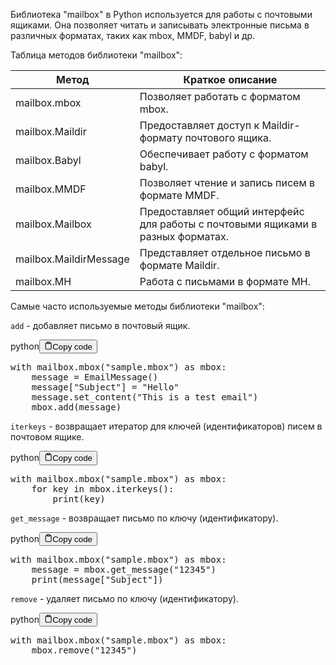 <p>Библиотека "mailbox" в Python используется для работы с почтовыми ящиками.
Она позволяет читать и записывать электронные письма в различных форматах, таких как mbox, MMDF, babyl и др.</p>
<p>Таблица методов библиотеки "mailbox":</p>
<table>
<thead>
<tr>
<th>Метод</th>
<th>Краткое описание</th>
</tr>
</thead>
<tbody>
<tr>
<td>mailbox.mbox</td>
<td>Позволяет работать с форматом mbox.</td>
</tr>
<tr>
<td>mailbox.Maildir</td>
<td>Предоставляет доступ к Maildir-формату почтового ящика.</td>
</tr>
<tr>
<td>mailbox.Babyl</td>
<td>Обеспечивает работу с форматом babyl.</td>
</tr>
<tr>
<td>mailbox.MMDF</td>
<td>Позволяет чтение и запись писем в формате MMDF.</td>
</tr>
<tr>
<td>mailbox.Mailbox</td>
<td>Предоставляет общий интерфейс для работы с почтовыми ящиками в разных форматах.</td>
</tr>
<tr>
<td>mailbox.MaildirMessage</td>
<td>Представляет отдельное письмо в формате Maildir.</td>
</tr>
<tr>
<td>mailbox.MH</td>
<td>Работа с письмами в формате MH.</td>
</tr>
</tbody>
</table>
<p>Самые часто используемые методы библиотеки "mailbox":</p>
<p><code>add</code> - добавляет письмо в почтовый ящик.</p>
<div class="code-element"><div class="lang-line"><text>python</text><button class="copy-button" id="code1e192ae15f42dc16505755f59369f3bfb" onclick="copyCode(code1e192ae15f42dc16505755f59369f3bf, code1e192ae15f42dc16505755f59369f3bfb)"><svg stroke="currentColor" fill="none" stroke-width="2" viewBox="0 0 24 24" stroke-linecap="round" stroke-linejoin="round" class="h-4 w-4" height="1em" width="1em" xmlns="http://www.w3.org/2000/svg"><path d="M16 4h2a2 2 0 0 1 2 2v14a2 2 0 0 1-2 2H6a2 2 0 0 1-2-2V6a2 2 0 0 1 2-2h2"></path><rect x="8" y="2" width="8" height="4" rx="1" ry="1"></rect></svg><text>Copy code</text></button></div><div class="code" id="code1e192ae15f42dc16505755f59369f3bf"><div class="highlight"><pre><span></span><span class="k">with</span> <span class="n">mailbox</span><span class="o">.</span><span class="n">mbox</span><span class="p">(</span><span class="s2">&quot;sample.mbox&quot;</span><span class="p">)</span> <span class="k">as</span> <span class="n">mbox</span><span class="p">:</span>
    <span class="n">message</span> <span class="o">=</span> <span class="n">EmailMessage</span><span class="p">()</span>
    <span class="n">message</span><span class="p">[</span><span class="s2">&quot;Subject&quot;</span><span class="p">]</span> <span class="o">=</span> <span class="s2">&quot;Hello&quot;</span>
    <span class="n">message</span><span class="o">.</span><span class="n">set_content</span><span class="p">(</span><span class="s2">&quot;This is a test email&quot;</span><span class="p">)</span>
    <span class="n">mbox</span><span class="o">.</span><span class="n">add</span><span class="p">(</span><span class="n">message</span><span class="p">)</span>
</pre></div></div></div>

<p><code>iterkeys</code> - возвращает итератор для ключей (идентификаторов) писем в почтовом ящике.</p>
<div class="code-element"><div class="lang-line"><text>python</text><button class="copy-button" id="codee4214db7e6bc9f0e62fa881c38dd4284b" onclick="copyCode(codee4214db7e6bc9f0e62fa881c38dd4284, codee4214db7e6bc9f0e62fa881c38dd4284b)"><svg stroke="currentColor" fill="none" stroke-width="2" viewBox="0 0 24 24" stroke-linecap="round" stroke-linejoin="round" class="h-4 w-4" height="1em" width="1em" xmlns="http://www.w3.org/2000/svg"><path d="M16 4h2a2 2 0 0 1 2 2v14a2 2 0 0 1-2 2H6a2 2 0 0 1-2-2V6a2 2 0 0 1 2-2h2"></path><rect x="8" y="2" width="8" height="4" rx="1" ry="1"></rect></svg><text>Copy code</text></button></div><div class="code" id="codee4214db7e6bc9f0e62fa881c38dd4284"><div class="highlight"><pre><span></span><span class="k">with</span> <span class="n">mailbox</span><span class="o">.</span><span class="n">mbox</span><span class="p">(</span><span class="s2">&quot;sample.mbox&quot;</span><span class="p">)</span> <span class="k">as</span> <span class="n">mbox</span><span class="p">:</span>
    <span class="k">for</span> <span class="n">key</span> <span class="ow">in</span> <span class="n">mbox</span><span class="o">.</span><span class="n">iterkeys</span><span class="p">():</span>
        <span class="nb">print</span><span class="p">(</span><span class="n">key</span><span class="p">)</span>
</pre></div></div></div>

<p><code>get_message</code> - возвращает письмо по ключу (идентификатору).</p>
<div class="code-element"><div class="lang-line"><text>python</text><button class="copy-button" id="code43d021e6428fb46ff28a80d71e6480eab" onclick="copyCode(code43d021e6428fb46ff28a80d71e6480ea, code43d021e6428fb46ff28a80d71e6480eab)"><svg stroke="currentColor" fill="none" stroke-width="2" viewBox="0 0 24 24" stroke-linecap="round" stroke-linejoin="round" class="h-4 w-4" height="1em" width="1em" xmlns="http://www.w3.org/2000/svg"><path d="M16 4h2a2 2 0 0 1 2 2v14a2 2 0 0 1-2 2H6a2 2 0 0 1-2-2V6a2 2 0 0 1 2-2h2"></path><rect x="8" y="2" width="8" height="4" rx="1" ry="1"></rect></svg><text>Copy code</text></button></div><div class="code" id="code43d021e6428fb46ff28a80d71e6480ea"><div class="highlight"><pre><span></span><span class="k">with</span> <span class="n">mailbox</span><span class="o">.</span><span class="n">mbox</span><span class="p">(</span><span class="s2">&quot;sample.mbox&quot;</span><span class="p">)</span> <span class="k">as</span> <span class="n">mbox</span><span class="p">:</span>
    <span class="n">message</span> <span class="o">=</span> <span class="n">mbox</span><span class="o">.</span><span class="n">get_message</span><span class="p">(</span><span class="s2">&quot;12345&quot;</span><span class="p">)</span>
    <span class="nb">print</span><span class="p">(</span><span class="n">message</span><span class="p">[</span><span class="s2">&quot;Subject&quot;</span><span class="p">])</span>
</pre></div></div></div>

<p><code>remove</code> - удаляет письмо по ключу (идентификатору).</p>
<div class="code-element"><div class="lang-line"><text>python</text><button class="copy-button" id="codee4e8f23ff3ca495688a2e3f31f18b326b" onclick="copyCode(codee4e8f23ff3ca495688a2e3f31f18b326, codee4e8f23ff3ca495688a2e3f31f18b326b)"><svg stroke="currentColor" fill="none" stroke-width="2" viewBox="0 0 24 24" stroke-linecap="round" stroke-linejoin="round" class="h-4 w-4" height="1em" width="1em" xmlns="http://www.w3.org/2000/svg"><path d="M16 4h2a2 2 0 0 1 2 2v14a2 2 0 0 1-2 2H6a2 2 0 0 1-2-2V6a2 2 0 0 1 2-2h2"></path><rect x="8" y="2" width="8" height="4" rx="1" ry="1"></rect></svg><text>Copy code</text></button></div><div class="code" id="codee4e8f23ff3ca495688a2e3f31f18b326"><div class="highlight"><pre><span></span><span class="k">with</span> <span class="n">mailbox</span><span class="o">.</span><span class="n">mbox</span><span class="p">(</span><span class="s2">&quot;sample.mbox&quot;</span><span class="p">)</span> <span class="k">as</span> <span class="n">mbox</span><span class="p">:</span>
    <span class="n">mbox</span><span class="o">.</span><span class="n">remove</span><span class="p">(</span><span class="s2">&quot;12345&quot;</span><span class="p">)</span>
</pre></div></div></div>